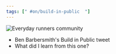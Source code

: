 ```yaml
---
tags: [" #on/build-in-public  "]
---
```

![Everyday runners community](Everyday%20runners%20community.png)
- Ben Barbersmith's Build in Public tweet
- What did I learn from this one?